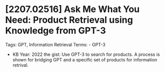 # [2207.02516] Ask Me What You Need: Product Retrieval using Knowledge from GPT-3

Tags: GPT, Information Retrieval
Terms: - GPT-3
- KB
Year: 2022
the gist: Use GPT-3 to search for products. A process is shown for bridging GPT and a specific set of products for information retrival.
